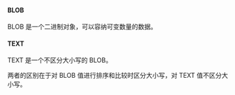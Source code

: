 #### BLOB
BLOB 是一个二进制对象，可以容纳可变数量的数据。

#### TEXT
TEXT 是一个不区分大小写的 BLOB。

两者的区别在于对 BLOB 值进行排序和比较时区分大小写，对 TEXT 值不区分大小写。

